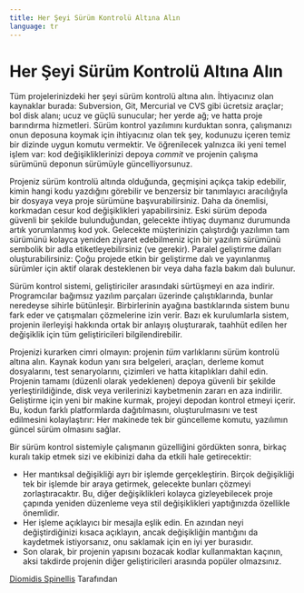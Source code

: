 ```yaml
---
title: Her Şeyi Sürüm Kontrolü Altına Alın
language: tr
---
```


# Her Şeyi Sürüm Kontrolü Altına Alın

Tüm projelerinizdeki her şeyi sürüm kontrolü altına alın. İhtiyacınız olan kaynaklar burada: Subversion, Git, Mercurial ve CVS gibi ücretsiz araçlar; bol disk alanı; ucuz ve güçlü sunucular; her yerde ağ; ve hatta proje barındırma hizmetleri. Sürüm kontrol yazılımını kurduktan sonra, çalışmanızı onun deposuna koymak için ihtiyacınız olan tek şey, kodunuzu içeren temiz bir dizinde uygun komutu vermektir. Ve öğrenilecek yalnızca iki yeni temel işlem var: kod değişikliklerinizi depoya *commit* ve projenin çalışma sürümünü deponun sürümüyle güncelliyorsunuz.

Projeniz sürüm kontrolü altında olduğunda, geçmişini açıkça takip edebilir, kimin hangi kodu yazdığını görebilir ve benzersiz bir tanımlayıcı aracılığıyla bir dosyaya veya proje sürümüne başvurabilirsiniz. Daha da önemlisi, korkmadan cesur kod değişiklikleri yapabilirsiniz. Eski sürüm depoda güvenli bir şekilde bulunduğundan, gelecekte ihtiyaç duymanız durumunda artık yorumlanmış kod yok. Gelecekte müşterinizin çalıştırdığı yazılımın tam sürümünü kolayca yeniden ziyaret edebilmeniz için bir yazılım sürümünü sembolik bir adla etiketleyebilirsiniz (ve gerekir). Paralel geliştirme dalları oluşturabilirsiniz: Çoğu projede etkin bir geliştirme dalı ve yayınlanmış sürümler için aktif olarak desteklenen bir veya daha fazla bakım dalı bulunur.

Sürüm kontrol sistemi, geliştiriciler arasındaki sürtüşmeyi en aza indirir. Programcılar bağımsız yazılım parçaları üzerinde çalıştıklarında, bunlar neredeyse sihirle bütünleşir. Birbirlerinin ayağına bastıklarında sistem bunu fark eder ve çatışmaları çözmelerine izin verir. Bazı ek kurulumlarla sistem, projenin ilerleyişi hakkında ortak bir anlayış oluşturarak, taahhüt edilen her değişiklik için tüm geliştiricileri bilgilendirebilir.

Projenizi kurarken cimri olmayın: projenin *tüm* varlıklarını sürüm kontrolü altına alın. Kaynak kodun yanı sıra belgeleri, araçları, derleme komut dosyalarını, test senaryolarını, çizimleri ve hatta kitaplıkları dahil edin. Projenin tamamı (düzenli olarak yedeklenen) depoya güvenli bir şekilde yerleştirildiğinde, disk veya verilerinizi kaybetmenin zararı en aza indirilir. Geliştirme için yeni bir makine kurmak, projeyi depodan kontrol etmeyi içerir. Bu, kodun farklı platformlarda dağıtılmasını, oluşturulmasını ve test edilmesini kolaylaştırır: Her makinede tek bir güncelleme komutu, yazılımın güncel sürüm olmasını sağlar.

Bir sürüm kontrol sistemiyle çalışmanın güzelliğini gördükten sonra, birkaç kuralı takip etmek sizi ve ekibinizi daha da etkili hale getirecektir:

- Her mantıksal değişikliği ayrı bir işlemde gerçekleştirin. Birçok değişikliği tek bir işlemde bir araya getirmek, gelecekte bunları çözmeyi zorlaştıracaktır. Bu, diğer değişiklikleri kolayca gizleyebilecek proje çapında yeniden düzenleme veya stil değişiklikleri yaptığınızda özellikle önemlidir.
- Her işleme açıklayıcı bir mesajla eşlik edin. En azından neyi değiştirdiğinizi kısaca açıklayın, ancak değişikliğin mantığını da kaydetmek istiyorsanız, onu saklamak için en iyi yer burasıdır.
- Son olarak, bir projenin yapısını bozacak kodlar kullanmaktan kaçının, aksi takdirde projenin diğer geliştiricileri arasında popüler olmazsınız.

[Diomidis Spinellis](http://programmer.97things.oreilly.com/wiki/index.php/Diomidis_Spinellis) Tarafından